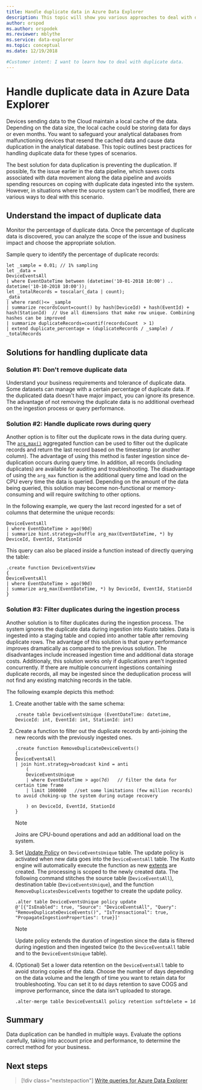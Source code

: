 ```yaml
---
title: Handle duplicate data in Azure Data Explorer
description: This topic will show you various approaches to deal with duplicate data when using Azure Data Explorer.
author: orspod
ms.author: orspodek
ms.reviewer: mblythe
ms.service: data-explorer
ms.topic: conceptual
ms.date: 12/19/2018

#Customer intent: I want to learn how to deal with duplicate data.
---
```


# Handle duplicate data in Azure Data Explorer

Devices sending data to the Cloud maintain a local cache of the data. Depending on the data size, the local cache could be storing data for days or even months. You want to safeguard your analytical databases from malfunctioning devices that resend the cached data and cause data duplication in the analytical database. This topic outlines best practices for handling duplicate data for these types of scenarios.

The best solution for data duplication is preventing the duplication. If possible, fix the issue earlier in the data pipeline, which saves costs associated with data movement along the data pipeline and avoids spending resources on coping with duplicate data ingested into the system. However, in situations where the source system can't be modified, there are various ways to deal with this scenario.

## Understand the impact of duplicate data

Monitor the percentage of duplicate data. Once the percentage of duplicate data is discovered, you can analyze the scope of the issue and business impact and choose the appropriate solution.

Sample query to identify the percentage of duplicate records:

```kusto
let _sample = 0.01; // 1% sampling
let _data =
DeviceEventsAll
| where EventDateTime between (datetime('10-01-2018 10:00') .. datetime('10-10-2018 10:00'));
let _totalRecords = toscalar(_data | count);
_data
| where rand()<= _sample
| summarize recordsCount=count() by hash(DeviceId) + hash(EventId) + hash(StationId)  // Use all dimensions that make row unique. Combining hashes can be improved
| summarize duplicateRecords=countif(recordsCount  > 1)
| extend duplicate_percentage = (duplicateRecords / _sample) / _totalRecords  
```

## Solutions for handling duplicate data

### Solution #1: Don't remove duplicate data

Understand your business requirements and tolerance of duplicate data. Some datasets can manage with a certain percentage of duplicate data. If the duplicated data doesn't have major impact, you can ignore its presence. The advantage of not removing the duplicate data is no additional overhead on the ingestion process or query performance.

### Solution #2: Handle duplicate rows during query

Another option is to filter out the duplicate rows in the data during query. The [`arg_max()`](kusto/query/arg-max-aggfunction.md) aggregated function can be used to filter out the duplicate records and return the last record based on the timestamp (or another column). The advantage of using this method is faster ingestion since de-duplication occurs during query time. In addition, all records (including duplicates) are available for auditing and troubleshooting. The disadvantage of using the `arg_max` function is the additional query time and load on the CPU every time the data is queried. Depending on the amount of the data being queried, this solution may become non-functional or memory-consuming and will require switching to other options.

In the following example, we query the last record ingested for a set of columns that determine the unique records:

```kusto
DeviceEventsAll
| where EventDateTime > ago(90d)
| summarize hint.strategy=shuffle arg_max(EventDateTime, *) by DeviceId, EventId, StationId
```

This query can also be placed inside a function instead of directly querying the table:

```kusto
.create function DeviceEventsView
{
DeviceEventsAll
| where EventDateTime > ago(90d)
| summarize arg_max(EventDateTime, *) by DeviceId, EventId, StationId
}
```

### Solution #3: Filter duplicates during the ingestion process

Another solution is to filter duplicates during the ingestion process. The system ignores the duplicate data during ingestion into Kusto tables. Data is ingested into a staging table and copied into another table after removing duplicate rows. The advantage of this solution is that query performance improves dramatically as compared to the previous solution. The disadvantages include increased ingestion time and additional data storage costs. Additionaly, this solution works only if duplications aren't ingested concurrently. If there are multiple concurrent ingestions containing duplicate records, all may be ingested since the deduplication process will not find any existing matching records in the table.    

The following example depicts this method:

1. Create another table with the same schema:

    ```kusto
    .create table DeviceEventsUnique (EventDateTime: datetime, DeviceId: int, EventId: int, StationId: int)
    ```

1. Create a function to filter out the duplicate records by anti-joining the new records with the previously ingested ones.

    ```kusto
    .create function RemoveDuplicateDeviceEvents()
    {
    DeviceEventsAll
    | join hint.strategy=broadcast kind = anti
        (
        DeviceEventsUnique
        | where EventDateTime > ago(7d)   // filter the data for certain time frame
        | limit 1000000   //set some limitations (few million records) to avoid choking-up the system during outage recovery

        ) on DeviceId, EventId, StationId
    }
    ```

    > [!NOTE]
    > Joins are CPU-bound operations and add an additional load on the system.

1. Set [Update Policy](kusto/management/update-policy.md) on `DeviceEventsUnique` table. The update policy is activated when new data goes into the `DeviceEventsAll` table. The Kusto engine will automatically execute the function as new [extents](kusto/management/extents-overview.md) are created. The processing is scoped to the newly created data. The following command stitches the source table (`DeviceEventsAll`), destination table (`DeviceEventsUnique`), and the function `RemoveDuplicatesDeviceEvents` together to create the update policy.

    ```kusto
    .alter table DeviceEventsUnique policy update
    @'[{"IsEnabled": true, "Source": "DeviceEventsAll", "Query": "RemoveDuplicateDeviceEvents()", "IsTransactional": true, "PropagateIngestionProperties": true}]'
    ```

    > [!NOTE]
    > Update policy extends the duration of ingestion since the data is filtered during ingestion and then ingested twice (to the `DeviceEventsAll` table and to the `DeviceEventsUnique` table).

1. (Optional) Set a lower data retention on the `DeviceEventsAll` table to avoid storing copies of the data. Choose the number of days depending on the data volume and the length of time you want to retain data for troubleshooting. You can set it to `0d` days retention to save COGS and improve performance, since the data isn't uploaded to storage.

    ```kusto
    .alter-merge table DeviceEventsAll policy retention softdelete = 1d
    ```

## Summary

Data duplication can be handled in multiple ways. Evaluate the options carefully, taking into account price and performance, to determine the correct method for your business.

## Next steps

> [!div class="nextstepaction"]
> [Write queries for Azure Data Explorer](write-queries.md)
